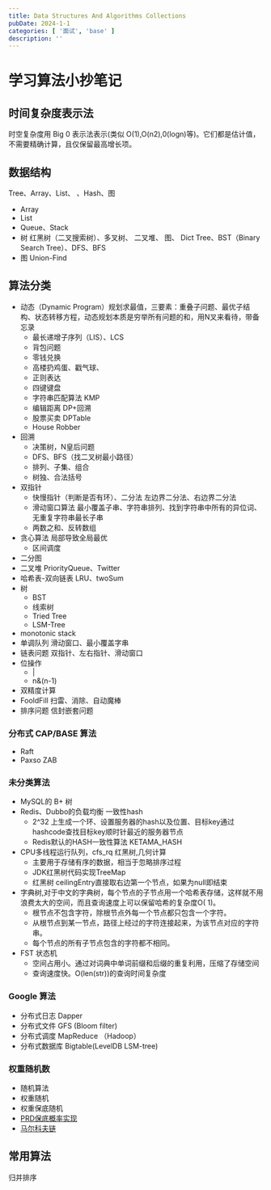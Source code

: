 ```yaml
---
title: Data Structures And Algorithms Collections
pubDate: 2024-1-1
categories: [ '面试', 'base' ]
description: ''
---
```


# 学习算法小抄笔记

## 时间复杂度表示法

时空复杂度用 Big 0 表示法表示(类似 O(1),O(n2),0(logn)等)。它们都是估计值，不需要精确计算，且仅保留最高增长项。

## 数据结构

Tree、Array、List、 、Hash、图

* Array
* List
* Queue、Stack
* 树 红黑树（二叉搜索树）、多叉树、 二叉堆、 图、 Dict Tree、BST（Binary Search Tree）、DFS、BFS
* 图 Union-Find

## 算法分类

* 动态（Dynamic Program）规划求最值，三要素：重叠子问题、最优子结构、状态转移方程，动态规划本质是穷举所有问题的和，用N叉来看待，带备忘录
    * 最长递增子序列（LIS）、LCS
    * 背包问题
    * 零钱兑换
    * 高楼扔鸡蛋、戳气球、
    * 正则表达
    * 四键键盘
    * 字符串匹配算法 KMP
    * 编辑距离 DP+回溯
    * 股票买卖 DPTable
    * House Robber
* 回溯
    * 决策树，N皇后问题
    * DFS、BFS（找二叉树最小路径）
    * 排列、子集、组合
    * 树独、合法括号
* 双指针
    * 快慢指针（判断是否有环）、二分法 左边界二分法、右边界二分法
    * 滑动窗口算法 最小覆盖子串、字符串排列、找到字符串中所有的异位词、无重复字符串最长子串
    * 两数之和、反转数组
* 贪心算法 局部导致全局最优
    * 区间调度
* 二分图
* 二叉堆 PriorityQueue、Twitter
* 哈希表-双向链表 LRU、twoSum
* 树
    * BST
    * 线索树
    * Tried Tree
    * LSM-Tree
* monotonic stack
* 单调队列 滑动窗口、最小覆盖字串
* 链表问题 双指针、左右指针、滑动窗口
* 位操作
    * |
    * n&(n-1)
* 双精度计算
* FooldFill 扫雷、消除、自动魔棒
* 排序问题
  信封嵌套问题

### 分布式 CAP/BASE 算法

* Raft
* Paxso ZAB

### 未分类算法

* MySQL的 B+ 树
* Redis、Dubbo的负载均衡 一致性hash
    * 2^32 上生成一个环、设置服务器的hash以及位置、目标key通过hashcode查找目标key顺时针最近的服务器节点
    * Redis默认的HASH一致性算法 KETAMA_HASH
* CPU多线程运行队列，cfs_rq 红黑树,几何计算
    * 主要用于存储有序的数据，相当于忽略排序过程
    * JDK红黑树代码实现TreeMap
    * 红黑树 ceilingEntry直接取右边第一个节点，如果为null即结束
* 字典树,对于中文的字典树，每个节点的子节点用一个哈希表存储，这样就不用浪费太大的空间，而且查询速度上可以保留哈希的复杂度O(
  1)。
    * 根节点不包含字符，除根节点外每一个节点都只包含一个字符。
    * 从根节点到某一节点，路径上经过的字符连接起来，为该节点对应的字符串。
    * 每个节点的所有子节点包含的字符都不相同。
* FST 状态机
    * 空间占用小。通过对词典中单词前缀和后缀的重复利用，压缩了存储空间
    * 查询速度快。O(len(str))的查询时间复杂度

### Google 算法

* 分布式日志 Dapper
* 分布式文件 GFS (Bloom filter)
* 分布式调度 MapReduce （Hadoop）
* 分布式数据库 Bigtable(LevelDB LSM-tree)

### 权重随机数

* 随机算法
* 权重随机
* 权重保底随机
* [PRD保底概率实现](https://zhuanlan.zhihu.com/p/534645684)
* [马尔科夫链](https://zhuanlan.zhihu.com/p/440962025)

## 常用算法

归并排序

```javascript

```